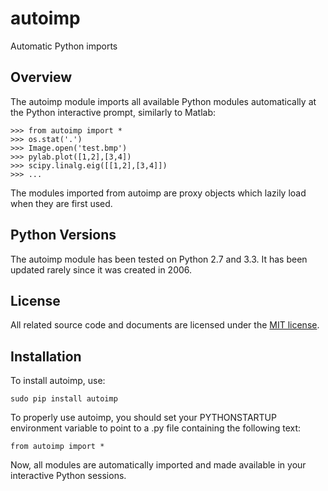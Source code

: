 # autoimp
Automatic Python imports

Overview
--------

The autoimp module imports all available Python modules automatically at the Python interactive prompt, similarly to Matlab:

    >>> from autoimp import *
    >>> os.stat('.')
    >>> Image.open('test.bmp')
    >>> pylab.plot([1,2],[3,4])
    >>> scipy.linalg.eig([[1,2],[3,4]])
    >>> ...

The modules imported from autoimp are proxy objects which lazily load when they are first used.

Python Versions
---------------

The autoimp module has been tested on Python 2.7 and 3.3. It has been updated rarely since it was created in 2006.

License
-------

All related source code and documents are licensed under the [MIT license](http://opensource.org/licenses/MIT).

Installation
------------

To install autoimp, use:

    sudo pip install autoimp

To properly use autoimp, you should set your PYTHONSTARTUP environment variable to point to a .py file containing the following text:

    from autoimp import *

Now, all modules are automatically imported and made available in your interactive Python sessions.
